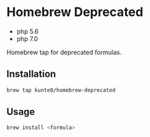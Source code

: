 # Homebrew Deprecated

- php 5.6
- php 7.0

Homebrew tap for deprecated formulas.

## Installation

```bash
brew tap kunte0/homebrew-deprecated
```

## Usage

```bash
brew install <formula>
```
